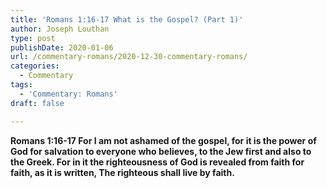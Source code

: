 ```yaml
---
title: 'Romans 1:16-17 What is the Gospel? (Part 1)'
author: Joseph Louthan
type: post
publishDate: 2020-01-06
url: /commentary-romans/2020-12-30-commentary-romans/
categories:
  - Commentary
tags:
  - 'Commentary: Romans'
draft: false

---
```


**Romans 1:16-17 For I am not ashamed of the gospel, for it is the power of God for salvation to everyone who believes, to the Jew first and also to the Greek.  For in it the righteousness of God is revealed from faith for faith, as it is written, The righteous shall live by faith.**


